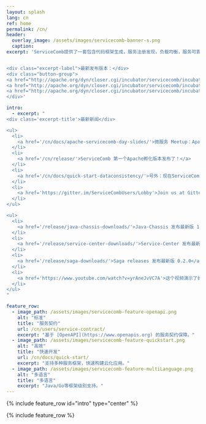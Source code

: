```yaml
---
layout: splash
lang: cn
ref: home
permalink: /cn/
header:
  overlay_image: /assets/images/servicecomb-banner-s.png
  caption:
excerpt: 'ServiceComb提供了一套包含代码框架生成，服务注册发现，负载均衡，服务可靠性（容错熔断，限流降级，调用链追踪）等功能的微服务框架。


<div class="excerpt-label">最新发布版本：</div>
<div class="button-group">
<a href="http://apache.org/dyn/closer.cgi/incubator/servicecomb/incubator-servicecomb-java-chassis/1.0.0-m2/" class="home-button btn--info">Java Chassis v1.0.0-m2</a>
<a href="http://apache.org/dyn/closer.cgi/incubator/servicecomb/incubator-servicecomb-service-center/1.0.0-m2/" class="home-button btn--info">服务中心v1.0.0-m2</a>
<a href="http://apache.org/dyn/closer.cgi/incubator/servicecomb/incubator-servicecomb-saga/0.2.0/" class="home-button btn--info">Saga v0.2.0</a>
</div>'

intro:
  - excerpt: "
<div class='excerpt-title'>最新新闻</div>

<ul>
  <li>
    <a href='/cn/docs/apache-servicecomb-day-slides/'>微服务 Meetup：Apache ServiceComb (incubating) Day 演讲资料</a>
  </li>
  <li>
    <a href='/cn/release/'>ServiceComb 第一个Apache孵化版本发布了！</a>
  </li>
  <li>
    <a href='/cn/docs/quick-start-dataconsistency/'>号外：现在ServiceComb提供了微服务场景下的数据一致性解决方案Saga！</a>
  </li>
  <li>
    <a href='https://gitter.im/ServiceCombUsers/Lobby'>Join us at Gitter</a>
  </li>
</ul>

<ul>
  <li>
    <a href='/release/java-chassis-downloads/'>Java-Chassis 发布最新版 1.0.0</a>
  </li>
  <li>
    <a href='/release/service-center-downloads/'>Service-Center 发布最新版 1.0.0</a>
  </li>
  <li>
    <a href='/release/saga-downloads/'>Saga releases 发布最新版 0.2.0</a>
  </li>
  <li>
    <a href='https://www.youtube.com/watch?v=yrAneJvVC7A'>这个视频演示了如何Service-Center前端直接从浏览器测试已注册的微服务</a>
  </li>
</ul>
"

feature_row:
  - image_path: /assets/images/servicecomb-feature-openapi.png
    alt: "标准"
    title: "服务契约"
    url: /cn/users/service-contract/
    excerpt: "基于 [OpenAPI](https://www.openapis.org) 的服务契约保障。"
  - image_path: /assets/images/servicecomb-feature-quickstart.png
    alt: "高效"
    title: "快速开发"
    url: /cn/docs/quick-start/
    excerpt: "支持多种服务框架，快速构建云化应用。"
  - image_path: /assets/images/servicecomb-feature-multiLanguage.png
    alt: "多语言"
    title: "多语言"
    excerpt: "Java/Go等框架级别支持。"
---
```


{% include feature_row id="intro" type="center" %}

<div class="normal-feature-row">
{% include feature_row %}
</div>
